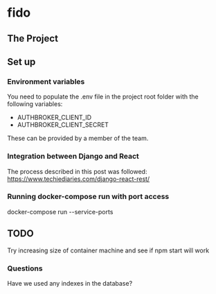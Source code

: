 # fido

## The Project

## Set up

### Environment variables

You need to populate the .env file in the project root folder with the following variables:

* AUTHBROKER_CLIENT_ID
* AUTHBROKER_CLIENT_SECRET

These can be provided by a member of the team.

### Integration between Django and React

The process described in this post was followed: 
https://www.techiediaries.com/django-react-rest/

### Running docker-compose run with port access
docker-compose run --service-ports

## TODO
Try increasing size of container machine and see if npm start will work

### Questions

Have we used any indexes in the database?

